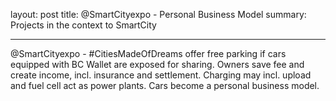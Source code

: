 layout: post
title: @SmartCityexpo - Personal Business Model
summary: Projects in the context to SmartCity

---

@SmartCityexpo - #CitiesMadeOfDreams offer free parking if cars equipped with BC Wallet are exposed for sharing. Owners save fee and create income, incl. insurance and settlement. Charging may incl. upload and fuel cell act as power plants. Cars become a personal business model. 